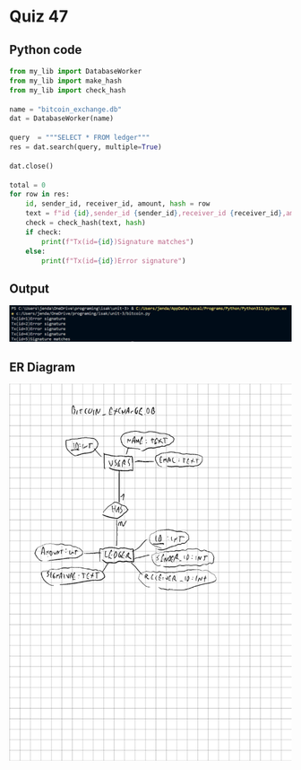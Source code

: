 # Quiz 47
## Python code
```python
from my_lib import DatabaseWorker
from my_lib import make_hash
from my_lib import check_hash

name = "bitcoin_exchange.db"
dat = DatabaseWorker(name)

query  = """SELECT * FROM ledger"""
res = dat.search(query, multiple=True)

dat.close()

total = 0
for row in res:
    id, sender_id, receiver_id, amount, hash = row 
    text = f"id {id},sender_id {sender_id},receiver_id {receiver_id},amount {amount}"  
    check = check_hash(text, hash)
    if check:
        print(f"Tx(id={id})Signature matches")
    else:
        print(f"Tx(id={id})Error signature")

```

## Output
![](/Assets/q47.png)

## ER Diagram
![](/UML/bitcoin_exchange.png)
